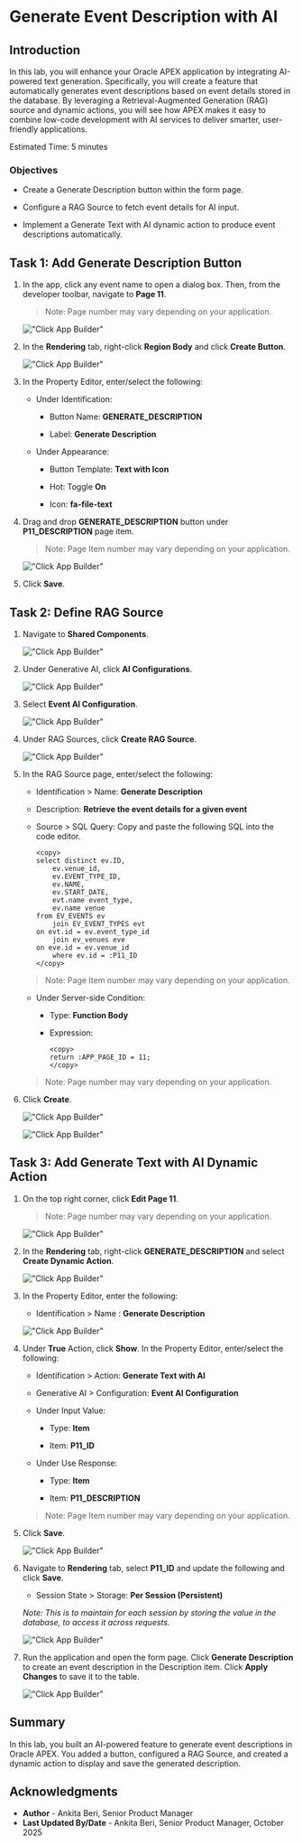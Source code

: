 # Generate Event Description with AI

## Introduction

In this lab, you will enhance your Oracle APEX application by integrating AI-powered text generation. Specifically, you will create a feature that automatically generates event descriptions based on event details stored in the database. By leveraging a Retrieval-Augmented Generation (RAG) source and dynamic actions, you will see how APEX makes it easy to combine low-code development with AI services to deliver smarter, user-friendly applications.

Estimated Time: 5 minutes

### Objectives

- Create a Generate Description button within the form page.

- Configure a RAG Source to fetch event details for AI input.

- Implement a Generate Text with AI dynamic action to produce event descriptions automatically.

## Task 1: Add Generate Description Button

1. In the app, click any event name to open a dialog box. Then, from the developer toolbar, navigate to **Page 11**.

    >Note: Page number may vary depending on your application.

    !["Click App Builder"](images/navigate-to-1.png "")

2. In the **Rendering** tab, right-click **Region Body** and click **Create Button**.

    !["Click App Builder"](images/create-button-ai.png "")

3. In the Property Editor, enter/select the following:

    - Under Identification:

        - Button Name: **GENERATE_DESCRIPTION**

        - Label: **Generate Description**

    - Under Appearance:

        - Button Template: **Text with Icon**

        - Hot: Toggle **On**

        - Icon: **fa-file-text**

4. Drag and drop **GENERATE\_DESCRIPTION** button under **P11\_DESCRIPTION** page item.

    >Note: Page Item number may vary depending on your application.

    !["Click App Builder"](images/generate-desc.png "")

5. Click **Save**.

## Task 2: Define RAG Source

1. Navigate to **Shared Components**.

    !["Click App Builder"](images/nav-sc.png "")

2. Under Generative AI, click **AI Configurations**.

    !["Click App Builder"](images/ai-conf3.png "")

3. Select **Event AI Configuration**.

    !["Click App Builder"](images/event-ai-cong2.png "")

4. Under RAG Sources, click **Create RAG Source**.

    !["Click App Builder"](images/create-rag2.png "")

5. In the RAG Source page, enter/select the following:

    - Identification > Name: **Generate Description**

    - Description: **Retrieve the event details for a given event**

    - Source > SQL Query: Copy and paste the following SQL into the code editor.

        ```
        <copy>
        select distinct ev.ID,
            ev.venue_id,
            ev.EVENT_TYPE_ID,
            ev.NAME,
            ev.START_DATE,
            evt.name event_type,
            ev.name venue
        from EV_EVENTS ev
            join EV_EVENT_TYPES evt
        on evt.id = ev.event_type_id
            join ev_venues eve
        on eve.id = ev.venue_id
            where ev.id = :P11_ID
        </copy>
        ```
    >Note: Page Item number may vary depending on your application.

    - Under Server-side Condition:

        - Type: **Function Body**

        - Expression:

            ```
            <copy>
            return :APP_PAGE_ID = 11;
            </copy>
            ```

    >Note: Page number may vary depending on your application.

6. Click **Create**.

    !["Click App Builder"](images/gen-desc.png "")

    !["Click App Builder"](images/func-body2.png "")

## Task 3: Add Generate Text with AI Dynamic Action

1. On the top right corner, click **Edit Page 11**.

    >Note: Page number may vary depending on your application.

    !["Click App Builder"](images/edit-page11.png "")

2. In the **Rendering** tab, right-click **GENERATE_DESCRIPTION** and select **Create Dynamic Action**.

    !["Click App Builder"](images/create-desc-dy.png "")

3. In the Property Editor, enter the following:

    - Identification > Name : **Generate Description**

    !["Click App Builder"](images/geb-desc.png "")

4. Under **True** Action, click **Show**. In the Property Editor, enter/select the following:

    - Identification > Action: **Generate Text with AI**

    - Generative AI > Configuration: **Event AI Configuration**

    - Under Input Value:

        - Type: **Item**

        - Item: **P11_ID**

    - Under Use Response:

        - Type: **Item**

        - Item: **P11_DESCRIPTION**

    >Note: Page Item number may vary depending on your application.

5. Click **Save**.

    !["Click App Builder"](images/gen-text.png "")

6. Navigate to **Rendering** tab, select **P11_ID** and update the following and click **Save**.

    - Session State > Storage: **Per Session (Persistent)**

    *Note: This is to maintain for each session by storing the value in the database, to access it across requests.*

    !["Click App Builder"](images/per-session.png "")

7. Run the application and open the form page. Click **Generate Description** to create an event description in the Description item. Click **Apply Changes** to save it to the table.

    !["Click App Builder"](images/view-desc.png "")

## Summary

In this lab, you built an AI-powered feature to generate event descriptions in Oracle APEX. You added a button, configured a RAG Source, and created a dynamic action to display and save the generated description.

## Acknowledgments

- **Author** - Ankita Beri, Senior Product Manager
- **Last Updated By/Date** - Ankita Beri, Senior Product Manager, October 2025
